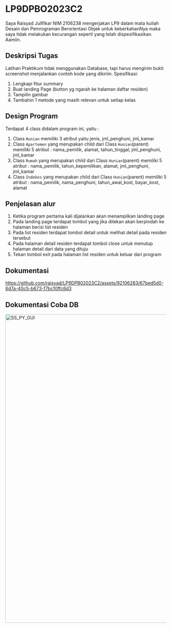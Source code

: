 # LP9DPBO2023C2
Saya Raisyad Jullfikar NIM 2106238 mengerjakan LP9 dalam mata kuliah Desain dan Pemrograman Berorientasi Objek untuk keberkahanNya maka saya tidak melakukan kecurangan seperti yang telah dispesifikasikan. Aamiin.

## Deskripsi Tugas
Latihan Praktikum tidak menggunakan Database, tapi harus mengirim bukti screenshot menjalankan contoh kode yang dikirim.
Spesifikasi:
1. Lengkapi fitur summary
2. Buat landing Page (button yg ngarah ke halaman daftar residen)
3. Tampilin gambar
4. Tambahin 1 metode yang masih relevan untuk setiap kelas

## Design Program
Terdapat 4 class didalam program ini, yaitu :

1. Class `Hunian` memiliki 3 atribut yaitu jenis, jml_penghuni, jml_kamar
2. Class `Apartemen` yang merupakan child dari Class `Hunian`(parent) memiliki 5 atribut : nama_pemilik, alamat, tahun_tinggal, jml_penghuni, jml_kamar
3. Class `Rumah` yang merupakan child dari Class `Hunian`(parent) memiliki 5 atribut : nama_pemilik, tahun_kepemilikan, alamat, jml_penghuni, jml_kamar
4. Class `Indekos` yang merupakan child dari Class `Hunian`(parent) memiliki 5 atribut : nama_pemilik, nama_penghuni, tahun_awal_kost, bayar_kost, alamat

## Penjelasan alur
1. Ketika program pertama kali dijalankan akan menampilkan landing page
2. Pada landing page terdapat tombol yang jika ditekan akan berpindah ke halaman berisi list residen
3. Pada list residen terdapat tombol detail untuk melihat detail pada residen tersebut
4. Pada halaman detail residen terdapat tombol close untuk menutup halaman detail dari data yang dituju
5. Tekan tombol exit pada halaman list residen untuk keluar dari program

## Dokumentasi
https://github.com/raisyad/LP9DPB02023C2/assets/92106283/67bed5d0-6d7a-40c5-b673-f7bc10ffc6d3

## Dokumentasi Coba DB
<img width="960" alt="SS_PY_GUI" src="https://github.com/raisyad/LP9DPB02023C2/assets/92106283/86442856-a123-4465-8cb8-98902b8c30c9">
